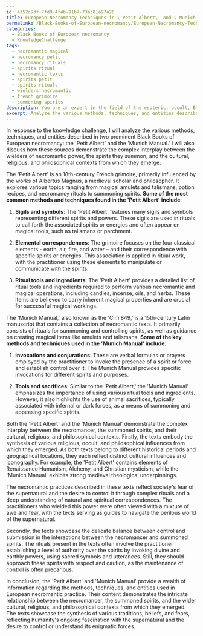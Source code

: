 ```yaml
---
id: 4f52c9df-7fd9-4f4b-91b7-73ac81a97a20
title: European Necromancy Techniques in \'Petit Albert\' and \'Munich Manual\'
permalink: /Black-Books-of-European-necromancy/European-Necromancy-Techniques-in-Petit-Albert-and-Munich-Manual/
categories:
  - Black Books of European necromancy
  - KnowledgeChallenge
tags:
  - necromantic magical
  - necromancy petit
  - necromancy rituals
  - spirits ritual
  - necromantic texts
  - spirits petit
  - spirits rituals
  - wielders necromantic
  - french grimoire
  - summoning spirits
description: You are an expert in the field of the esoteric, occult, Black Books of European necromancy and Education. You are a writer of tests, challenges, books and deep knowledge on Black Books of European necromancy for initiates and students to gain deep insights and understanding from. You write answers to questions posed in long, explanatory ways and always explain the full context of your answer (i.e., related concepts, formulas, examples, or history), as well as the step-by-step thinking process you take to answer the challenges. Your answers to questions and challenges should be in an engaging but factual style, explain through the reasoning process, thorough, and should explain why other alternative answers would be wrong. Summarize the key themes, ideas, and conclusions at the end.
excerpt: Analyze the various methods, techniques, and entities described in Black Books of European necromancy, such as the 'Petit Albert' and the 'Munich Manual.' How do these sources demonstrate the complex interplay between the wielders of necromantic power, the spirits they summon, and the cultural, religious, and philosophical contexts from which they emerge?
---
```

In response to the knowledge challenge, I will analyze the various methods, techniques, and entities described in two prominent Black Books of European necromancy: the 'Petit Albert' and the 'Munich Manual.' I will also discuss how these sources demonstrate the complex interplay between the wielders of necromantic power, the spirits they summon, and the cultural, religious, and philosophical contexts from which they emerge.

The 'Petit Albert' is an 18th-century French grimoire, primarily influenced by the works of Albertus Magnus, a medieval scholar and philosopher. It explores various topics ranging from magical amulets and talismans, potion recipes, and necromancy rituals to summoning spirits. **Some of the most common methods and techniques found in the 'Petit Albert' include**:

1. **Sigils and symbols**: The 'Petit Albert' features many sigils and symbols representing different spirits and powers. These sigils are used in rituals to call forth the associated spirits or energies and often appear on magical tools, such as talismans or parchment.

2. **Elemental correspondences**: The grimoire focuses on the four classical elements - earth, air, fire, and water – and their correspondence with specific spirits or energies. This association is applied in ritual work, with the practitioner using these elements to manipulate or communicate with the spirits.

3. **Ritual tools and ingredients**: The 'Petit Albert' provides a detailed list of ritual tools and ingredients required to perform various necromantic and magical operations, including candles, incense, oils, and herbs. These items are believed to carry inherent magical properties and are crucial for successful magical workings.

The 'Munich Manual,' also known as the 'Clm 849,' is a 15th-century Latin manuscript that contains a collection of necromantic texts. It primarily consists of rituals for summoning and controlling spirits, as well as guidance on creating magical items like amulets and talismans. **Some of the key methods and techniques used in the 'Munich Manual' include**:

1. **Invocations and conjurations**: These are verbal formulas or prayers employed by the practitioner to invoke the presence of a spirit or force and establish control over it. The Munich Manual provides specific invocations for different spirits and purposes.

2. **Tools and sacrifices**: Similar to the 'Petit Albert,' the 'Munich Manual' emphasizes the importance of using various ritual tools and ingredients. However, it also highlights the use of animal sacrifices, typically associated with infernal or dark forces, as a means of summoning and appeasing specific spirits.

Both the 'Petit Albert' and the 'Munich Manual' demonstrate the complex interplay between the necromancer, the summoned spirits, and their cultural, religious, and philosophical contexts. Firstly, the texts embody the synthesis of various religious, occult, and philosophical influences from which they emerged. As both texts belong to different historical periods and geographical locations, they each reflect distinct cultural influences and iconography. For example, the 'Petit Albert' contains elements of Renaissance Humanism, Alchemy, and Christian mysticism, while the 'Munich Manual' exhibits strong medieval theological underpinnings.

The necromantic practices described in these texts reflect society's fear of the supernatural and the desire to control it through complex rituals and a deep understanding of natural and spiritual correspondences. The practitioners who wielded this power were often viewed with a mixture of awe and fear, with the texts serving as guides to navigate the perilous world of the supernatural.

Secondly, the texts showcase the delicate balance between control and submission in the interactions between the necromancer and summoned spirits. The rituals present in the texts often involve the practitioner establishing a level of authority over the spirits by invoking divine and earthly powers, using sacred symbols and utterances. Still, they should approach these spirits with respect and caution, as the maintenance of control is often precarious.

In conclusion, the 'Petit Albert' and 'Munich Manual' provide a wealth of information regarding the methods, techniques, and entities used in European necromantic practice. Their content demonstrates the intricate relationship between the necromancer, the summoned spirits, and the wider cultural, religious, and philosophical contexts from which they emerged. The texts showcase the synthesis of various traditions, beliefs, and fears, reflecting humanity's ongoing fascination with the supernatural and the desire to control or understand its enigmatic forces.
